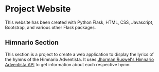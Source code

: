 # Project Website
This website has been created with Python Flask, HTML, CSS, Javascript, Bootstrap, and various other Flask packages.

## Himnario Section
This section is a project to create a web application to display the lyrics of the hymns of the Himnario Adventista. It uses [Jhorman Ruswel's Himnario Adventista API](https://github.com/jhormanrus/himnario-adventista-api) to get information about each respective hymn.
